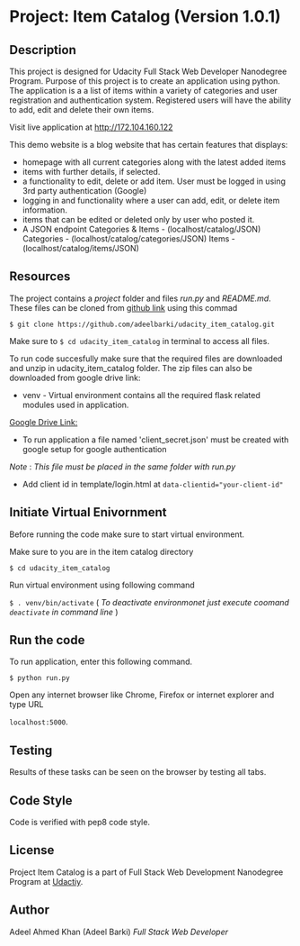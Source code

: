 # Project: Item Catalog (Version 1.0.1)

## Description

This project is designed for Udacity Full Stack Web Developer Nanodegree Program. Purpose of this project is to create an application using python. The application is a a list of items within a variety of categories and user registration and authentication system. Registered users will have the ability to add, edit and delete their own items. 

Visit live application at http://172.104.160.122

This demo website is  a blog website that has certain features that displays:

* homepage with all current categories along with the latest added items
* items with further details, if selected.
* a functionality to edit, delete or add item. User must be logged in using 3rd party authentication (Google)
* logging in and functionality where a user can add, edit, or delete item information.
* items that can be edited or deleted only by user who posted it.
* A JSON endpoint
    Categories & Items - (localhost/catalog/JSON) 
    Categories - (localhost/catalog/categories/JSON)
    Items - (localhost/catalog/items/JSON)

## Resources

The project contains a _project_ folder and files _run.py_ and _README.md_. These files can be cloned from [github link]( https://github.com/adeelbarki/udacity_item_catalog.git ) using this commad

`$ git clone https://github.com/adeelbarki/udacity_item_catalog.git`

Make sure to `$ cd udacity_item_catalog` in terminal to access all files. 

To run code succesfully make sure that the required files are downloaded and unzip in udacity_item_catalog folder. The zip files can also be downloaded from google drive link:

* venv - Virtual environment contains all the required flask related modules used in application.

[Google Drive Link:](https://drive.google.com/open?id=1v66ZexoEw9DlaDcX5fGxTtwRDl6zO6fv)

* To run application a file named 'client_secret.json' must be created with google setup for google authentication

_Note_ : _This file must be placed in the same folder with run.py_

* Add client id in template/login.html at `data-clientid="your-client-id"`


## Initiate Virtual Enivornment

Before running the code make sure to start virtual environment.

Make sure to you are in the item catalog directory

`$ cd udacity_item_catalog`

Run virtual environment using following command

`$ . venv/bin/activate` ( _To deactivate environmonet just execute coomand `deactivate` in command line_ )


## Run the code

To run application, enter this following command.

`$ python run.py`

Open any internet browser like Chrome, Firefox or internet explorer and type URL

`localhost:5000`.  

## Testing

Results of these tasks can be seen on the browser by testing all tabs.


## Code Style

Code is verified with pep8 code style.

## License

Project Item Catalog is a part of Full Stack Web Development Nanodegree Program at [Udactiy](https://www.udacity.com/course/full-stack-web-developer-nanodegree--nd004).  

## Author

Adeel Ahmed Khan (Adeel Barki)
_Full Stack Web Developer_

